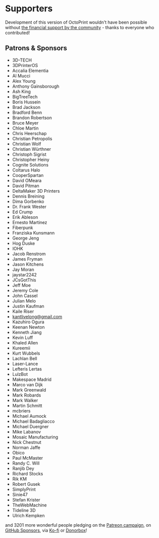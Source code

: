 # Supporters

Development of this version of OctoPrint wouldn't have been possible without
[the financial support by the community](https://support.octoprint.org) -
thanks to everyone who contributed!

## Patrons & Sponsors

  * 3D-TECH
  * 3DPrinterOS
  * Accalia Elementia
  * Al Mucci
  * Alex Young
  * Anthony Gainsborough
  * Ash King
  * BigTreeTech
  * Boris Hussein
  * Brad Jackson
  * Bradford Benn
  * Brandon Robertson
  * Bruce Meyer
  * Chloe Martin
  * Chris Heerschap
  * Christian Petropolis
  * Christian Wolf
  * Christian Würthner
  * Christoph Sigrist
  * Christopher Heiny
  * Cognite Solutions
  * Coltarus Halo
  * CooperSpartan
  * David OMeara
  * David Pitman
  * DeltaMaker 3D Printers
  * Dennis Breining
  * Dima Gorbenko
  * Dr. Frank Wester
  * Ed Crump
  * Erik Ableson
  * Ernesto Martinez
  * Fiberpunk
  * Franziska Kunsmann
  * George Jeng
  * Hog Duske
  * IOHK
  * Jacob Renstrom
  * James Fryman
  * Jason Kitchens
  * Jay Moran
  * jaystar2242
  * JCsGotThis
  * Jeff Moe
  * Jeremy Cole
  * John Cassel
  * Julian Melo
  * Justin Kaufman
  * Kaile Riser
  * kantlivelong@gmail.com
  * Kazuhiro Ogura
  * Keenan Newton
  * Kenneth Jiang
  * Kevin Luff
  * Khaled Allen
  * Kureemii
  * Kurt Wubbels
  * Lachlan Bell
  * Laser-Lance
  * Lefteris Lertas
  * LulzBot
  * Makespace Madrid
  * Marco van Dijk
  * Mark Greenwald
  * Mark Robards
  * Mark Walker
  * Martin Schmitt
  * mcbriers
  * Michael Aumock
  * Michael Badagliacco
  * Michael Duergner
  * Mike Labanov
  * Mosaic Manufacturing
  * Nick Chestnut
  * Norman Jaffe
  * Obico
  * Paul McMaster
  * Randy C. Will
  * Ranjib Dey
  * Richard Stocks
  * Rik KM
  * Robert Gusek
  * SimplyPrint
  * Sinie47
  * Stefan Krister
  * TheWebMachine
  * Tideline 3D
  * Ulrich Kempken

and 3201 more wonderful people pledging on the [Patreon campaign](https://patreon.com/foosel), on [GitHub Sponsors](https://github.com/users/foosel/sponsorship), via [Ko-fi](https://ko-fi.com/octoprint) or [Donorbox](https://donorbox.org/support-octoprint?recurring=true)!
